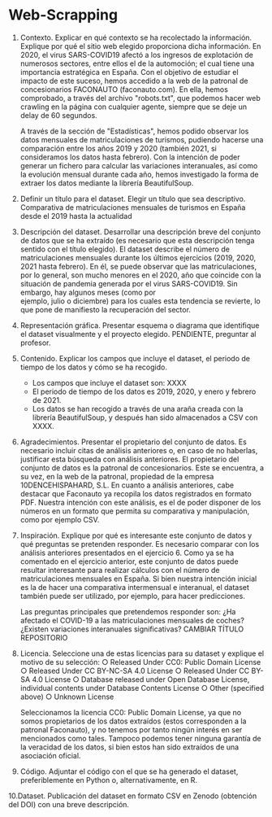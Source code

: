 # Web-Scrapping

1. Contexto. Explicar en qué contexto se ha recolectado la información. Explique por qué el sitio web elegido proporciona dicha información.
   En 2020, el virus SARS-COVID19 afectó a los ingresos de explotación de numerosos sectores, entre ellos el de la automoción; el cual tiene una importancia estratégica
   en España. Con el objetivo de estudiar el impacto de este suceso, hemos accedido a la web de la patronal de concesionarios FACONAUTO (faconauto.com). En ella, hemos comprobado,    a través del archivo "robots.txt", que podemos hacer web crawling en la página con cualquier agente, siempre que se deje un delay de 60 segundos.
   
   A través de la sección de "Estadísticas", hemos podido observar los datos mensuales de matriculaciones de turismos, pudiendo hacerse una comparación entre los años 2019 y 2020    (también 2021, si consideramos los datos hasta febrero). Con la intención de poder generar un fichero para calcular las variaciones interanuales, así como la evolución mensual    durante cada año, hemos investigado la forma de extraer los datos mediante la librería BeautifulSoup.
   
2. Definir un título para el dataset. Elegir un título que sea descriptivo.
   Comparativa de matriculaciones mensuales de turismos en España desde el 2019 hasta la actualidad
  
3. Descripción del dataset. Desarrollar una descripción breve del conjunto de datos que se ha extraído (es necesario que esta descripción tenga sentido con el título elegido).
   El dataset describe el número de matriculaciones mensuales durante los últimos ejercicios (2019, 2020, 2021 hasta febrero). En él, se puede observar que las matriculaciones,      por lo general, son mucho menores en el 2020, año que coincide con la situación de pandemia generada por el virus SARS-COVID19. Sin embargo, hay algunos meses (como por  
   ejemplo, julio o diciembre) para los cuales esta tendencia se revierte, lo que pone de manifiesto la recuperación del sector.

4. Representación gráfica. Presentar esquema o diagrama que identifique el dataset visualmente y el proyecto elegido.
   PENDIENTE, preguntar al profesor.
   
5. Contenido. Explicar los campos que incluye el dataset, el periodo de tiempo de los datos y cómo se ha recogido.
   - Los campos que incluye el dataset son: XXXX
   - El periodo de tiempo de los datos es 2019, 2020, y enero y febrero de 2021.
   - Los datos se han recogido a través de una araña creada con la librería BeautifulSoup, y después han sido almacenados a CSV con XXXX.

6. Agradecimientos. Presentar el propietario del conjunto de datos. Es necesario incluir citas de análisis anteriores o, en caso de no haberlas, justificar esta búsqueda con          análisis anteriores.
   El propietario del conjunto de datos es la patronal de concesionarios. Este se encuentra, a su vez, en la web de la patronal, propiedad de la empresa 10DENCEHISPAHARD, S.L.
   En cuanto a análisis anteriores, cabe destacar que Faconauto ya recopila los datos registrados en formato PDF. Nuestra intención con este análisis, es el de poder disponer 
   de los números en un formato que permita su comparativa y manipulación, como por ejemplo CSV.
   
7. Inspiración. Explique por qué es interesante este conjunto de datos y qué preguntas se pretenden responder. Es necesario comparar con los análisis anteriores presentados
   en el ejercicio 6.
   Como ya se ha comentado en el ejercicio anterior, este conjunto de datos puede resultar interesante para realizar cálculos con el número de matriculaciones mensuales en
   España. Si bien nuestra intención inicial es la de hacer una comparativa intermensual e interanual, el dataset también puede ser utilizado, por ejemplo, para hacer 
   predicciones.
   
   Las preguntas principales que pretendemos responder son: ¿Ha afectado el COVID-19 a las matriculaciones mensuales de coches? ¿Existen variaciones interanuales significativas?
   CAMBIAR TÍTULO REPOSITORIO

8. Licencia. Seleccione una de estas licencias para su dataset y explique el motivo 
   de su selección:
   ○ Released Under CC0: Public Domain License
   ○ Released Under CC BY-NC-SA 4.0 License
   ○ Released Under CC BY-SA 4.0 License
   ○ Database released under Open Database License, individual contents 
     under Database Contents License
   ○ Other (specified above)
   ○ Unknown License
   
   Seleccionamos la licencia CC0: Public Domain License, ya que no somos propietarios de los datos extraídos (estos corresponden a la patronal Faconauto), y no tenemos por tanto    ningún interés en ser mencionados como tales. Tampoco podemos tener ninguna garantía de la veracidad de los datos, si bien estos han sido extraídos de una asociación oficial.

9. Código. Adjuntar el código con el que se ha generado el dataset, preferiblemente 
   en Python o, alternativamente, en R.

10.Dataset. Publicación del dataset en formato CSV en Zenodo (obtención del DOI) 
   con una breve descripción.
